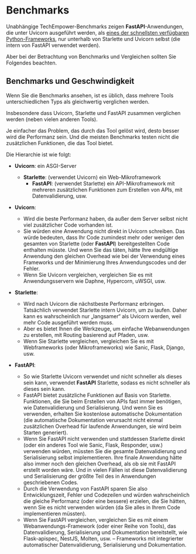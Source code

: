 # Benchmarks

Unabhängige TechEmpower-Benchmarks zeigen **FastAPI**-Anwendungen, die unter Uvicorn ausgeführt werden, als <a href="https://www.techempower.com/benchmarks/#section=test&runid=7464e520-0dc2-473d-bd34-dbdfd7e85911&hw=ph&test=query&l=zijzen-7" class="external-link" target="_blank">eines der schnellsten verfügbaren Python-Frameworks</a>, nur unterhalb von Starlette und Uvicorn selbst (die intern von FastAPI verwendet werden).

Aber bei der Betrachtung von Benchmarks und Vergleichen sollten Sie Folgendes beachten.

## Benchmarks und Geschwindigkeit

Wenn Sie die Benchmarks ansehen, ist es üblich, dass mehrere Tools unterschiedlichen Typs als gleichwertig verglichen werden.

Insbesondere dass Uvicorn, Starlette und FastAPI zusammen verglichen werden (neben vielen anderen Tools).

Je einfacher das Problem, das durch das Tool gelöst wird, desto besser wird die Performanz sein. Und die meisten Benchmarks testen nicht die zusätzlichen Funktionen, die das Tool bietet.

Die Hierarchie ist wie folgt:

* **Uvicorn**: ein ASGI-Server
    * **Starlette**: (verwendet Uvicorn) ein Web-Mikroframework
        * **FastAPI**: (verwendet Starlette) ein API-Mikroframework mit mehreren zusätzlichen Funktionen zum Erstellen von APIs, mit Datenvalidierung, usw.

* **Uvicorn**:
    * Wird die beste Performanz haben, da außer dem Server selbst nicht viel zusätzlicher Code vorhanden ist.
    * Sie würden eine Anwendung nicht direkt in Uvicorn schreiben. Das würde bedeuten, dass Ihr Code zumindest mehr oder weniger den gesamten von Starlette (oder **FastAPI**) bereitgestellten Code enthalten müsste. Und wenn Sie das täten, hätte Ihre endgültige Anwendung den gleichen Overhead wie bei der Verwendung eines Frameworks und der Minimierung Ihres Anwendungscodes und der Fehler.
    * Wenn Sie Uvicorn vergleichen, vergleichen Sie es mit Anwendungsservern wie Daphne, Hypercorn, uWSGI, usw.
* **Starlette**:
    * Wird nach Uvicorn die nächstbeste Performanz erbringen. Tatsächlich verwendet Starlette intern Uvicorn, um zu laufen. Daher kann es wahrscheinlich nur „langsamer“ als Uvicorn werden, weil mehr Code ausgeführt werden muss.
    * Aber es bietet Ihnen die Werkzeuge, um einfache Webanwendungen zu erstellen, mit Routing basierend auf Pfaden, usw.
    * Wenn Sie Starlette vergleichen, vergleichen Sie es mit Webframeworks (oder Mikroframeworks) wie Sanic, Flask, Django, usw.
* **FastAPI**:
    * So wie Starlette Uvicorn verwendet und nicht schneller als dieses sein kann, verwendet **FastAPI** Starlette, sodass es nicht schneller als dieses sein kann.
    * FastAPI bietet zusätzliche Funktionen auf Basis von Starlette. Funktionen, die Sie beim Erstellen von APIs fast immer benötigen, wie Datenvalidierung und Serialisierung. Und wenn Sie es verwenden, erhalten Sie kostenlose automatische Dokumentation (die automatische Dokumentation verursacht nicht einmal zusätzlichen Overhead für laufende Anwendungen, sie wird beim Starten generiert).
    * Wenn Sie FastAPI nicht verwenden und stattdessen Starlette direkt (oder ein anderes Tool wie Sanic, Flask, Responder, usw.) verwenden würden, müssten Sie die gesamte Datenvalidierung und Serialisierung selbst implementieren. Ihre finale Anwendung hätte also immer noch den gleichen Overhead, als ob sie mit FastAPI erstellt worden wäre. Und in vielen Fällen ist diese Datenvalidierung und Serialisierung der größte Teil des in Anwendungen geschriebenen Codes.
    * Durch die Verwendung von FastAPI sparen Sie also Entwicklungszeit, Fehler und Codezeilen und würden wahrscheinlich die gleiche Performanz (oder eine bessere) erzielen, die Sie hätten, wenn Sie es nicht verwenden würden (da Sie alles in Ihrem Code implementieren müssten).
    * Wenn Sie FastAPI vergleichen, vergleichen Sie es mit einem Webanwendungs-Framework (oder einer Reihe von Tools), das Datenvalidierung, Serialisierung und Dokumentation bereitstellt, wie Flask-apispec, NestJS, Molten, usw. – Frameworks mit integrierter automatischer Datenvalidierung, Serialisierung und Dokumentation.
